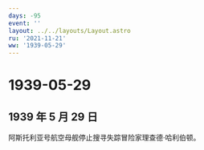 ```yaml
---
days: -95
event: ''
layout: ../../layouts/Layout.astro
ru: '2021-11-21'
ww: '1939-05-29'
---
```


# 1939-05-29

## 1939 年 5 月 29 日

阿斯托利亚号航空母舰停止搜寻失踪冒险家理查德·哈利伯顿。